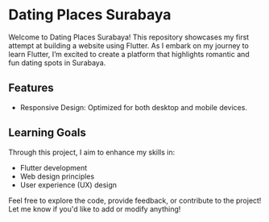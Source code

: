 # Dating Places Surabaya
Welcome to Dating Places Surabaya! This repository showcases my first attempt at building a website using Flutter. As I embark on my journey to learn Flutter, I’m excited to create a platform that highlights romantic and fun dating spots in Surabaya.

## Features
- Responsive Design: Optimized for both desktop and mobile devices.

## Learning Goals
Through this project, I aim to enhance my skills in:

- Flutter development
- Web design principles
- User experience (UX) design

Feel free to explore the code, provide feedback, or contribute to the project!
Let me know if you'd like to add or modify anything!
